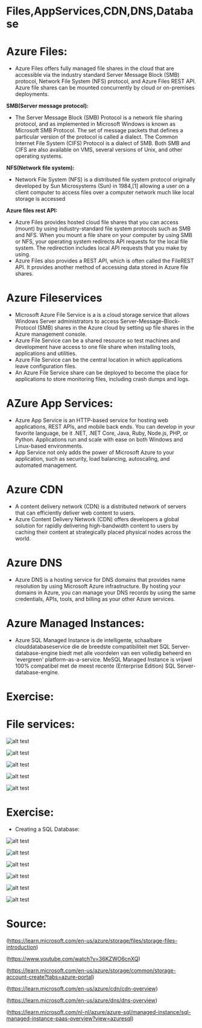 # Files,AppServices,CDN,DNS,Database


# Azure Files:
- Azure Files offers fully managed file shares in the cloud that are accessible via the industry standard Server Message Block (SMB) protocol, Network File System (NFS) protocol, and Azure Files REST API. Azure file shares can be mounted concurrently by cloud or on-premises deployments.

**SMB(Server message protocol):**
- The Server Message Block (SMB) Protocol is a network file sharing protocol, and as implemented in Microsoft Windows is known as Microsoft SMB Protocol. The set of message packets that defines a particular version of the protocol is called a dialect. The Common Internet File System (CIFS) Protocol is a dialect of SMB. Both SMB and CIFS are also available on VMS, several versions of Unix, and other operating systems.

**NFS(Network file system):**
- Network File System (NFS) is a distributed file system protocol originally developed by Sun Microsystems (Sun) in 1984,[1] allowing a user on a client computer to access files over a computer network much like local storage is accessed

**Azure files rest API:**
- Azure Files provides hosted cloud file shares that you can access (mount) by using industry-standard file system protocols such as SMB and NFS. When you mount a file share on your computer by using SMB or NFS, your operating system redirects API requests for the local file system. The redirection includes local API requests that you make by using.
- Azure Files also provides a REST API, which is often called the FileREST API. It provides another method of accessing data stored in Azure file shares.

# Azure Fileservices
- Microsoft Azure File Service is a is a cloud storage service that allows Windows Server administrators to access Server-Message-Block-Protocol (SMB) shares in the Azure cloud by setting up file shares in the Azure management console.
- Azure File Service can be a shared resource so test machines and development have access to one file share when installing tools, applications and utilities.
- Azure File Service can be the central location in which applications leave configuration files.
- An Azure File Service share can be deployed to become the place for applications to store monitoring files, including crash dumps and logs.

# AZure App Services:
- Azure App Service is an HTTP-based service for hosting web applications, REST APIs, and mobile back ends. You can develop in your favorite language, be it .NET, .NET Core, Java, Ruby, Node.js, PHP, or Python. Applications run and scale with ease on both Windows and Linux-based environments.
- App Service not only adds the power of Microsoft Azure to your application, such as security, load balancing, autoscaling, and automated management.

# Azure CDN
- A content delivery network (CDN) is a distributed network of servers that can efficiently deliver web content to users. 
- Azure Content Delivery Network (CDN) offers developers a global solution for rapidly delivering high-bandwidth content to users by caching their content at strategically placed physical nodes across the world.

# Azure DNS
- Azure DNS is a hosting service for DNS domains that provides name resolution by using Microsoft Azure infrastructure. By hosting your domains in Azure, you can manage your DNS records by using the same credentials, APIs, tools, and billing as your other Azure services.

# Azure Managed Instances:
- Azure SQL Managed Instance is de intelligente, schaalbare clouddatabaseservice die de breedste compatibiliteit met SQL Server-database-engine biedt met alle voordelen van een volledig beheerd en 'evergreen' platform-as-a-service. MeSQL Managed Instance is vrijwel 100% compatibel met de meest recente (Enterprise Edition) SQL Server-database-engine.



# Exercise:
# File services:


![alt test](../00_includes/Azure2week6/Azure13storageaccount.png "Azure13storagecount.png")


![alt test](../00_includes/Azure2week6/azure13myfiles.png "azure13myfiles.png")

![alt test](../00_includes/Azure2week6/azure13fileinlocalsystem.png "azure13fileinlocalsystem.png")

![alt test](../00_includes/Azure2week6/azure13fileinlocalsystem2.png "azure13fileinlocalsystem.png")

![alt test](../00_includes/Azure2week6/azure13fileinpowershell.png "azure13fileinpowershell.png")




# Exercise:

- Creating a SQL Database:


![alt test](../00_includes/Azure2week6/azure13basic.png "azure13basic.png")



![alt test](../00_includes/Azure2week6/azure13networking.png "azure13networking.png")



![alt test](../00_includes/Azure2week6/azure13sqlcinfigu.png "azure13sqlcinfigu.png")

![alt test](../00_includes/Azure2week6/azure13rc.png "azure13rc.png")


![alt test](../00_includes/Azure2week6/azure13queryedit.png "azure13queryedit.png")


![alt test](../00_includes/Azure2week6/azure13sqldb.png "azure13sqldb.png")






















# Source:
(https://learn.microsoft.com/en-us/azure/storage/files/storage-files-introduction)


(https://www.youtube.com/watch?v=36KZWO6cnXQ)

(https://learn.microsoft.com/en-us/azure/storage/common/storage-account-create?tabs=azure-portal)

(https://learn.microsoft.com/en-us/azure/cdn/cdn-overview)

(https://learn.microsoft.com/en-us/azure/dns/dns-overview)

(https://learn.microsoft.com/nl-nl/azure/azure-sql/managed-instance/sql-managed-instance-paas-overview?view=azuresql)

